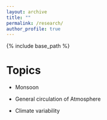 ```yaml
---
layout: archive
title: ""
permalink: /research/
author_profile: true
---
```


{% include base_path %}


Topics
======

* Monsoon
  
* General circulation of Atmosphere

* Climate variability



